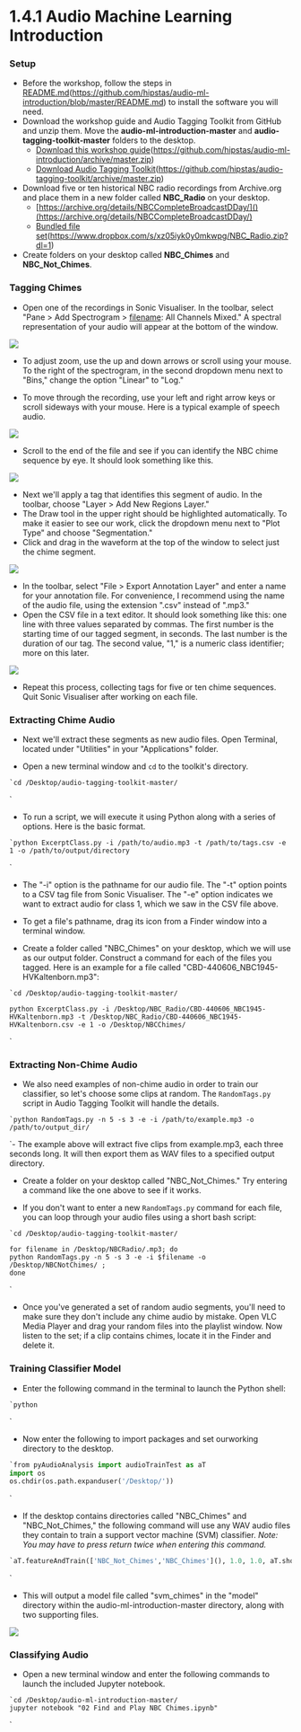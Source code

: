 # 1.4.1 Audio Machine Learning Introduction

### Setup

- Before the workshop, follow the steps in [README.md]()(https://github.com/hipstas/audio-ml-introduction/blob/master/README.md) to install the software you will need.
- Download the workshop guide and Audio Tagging Toolkit from GitHub and unzip them. Move the **audio-ml-introduction-master** and **audio-tagging-toolkit-master** folders to the desktop.
  - [Download this workshop guide]()(https://github.com/hipstas/audio-ml-introduction/archive/master.zip)
  - [Download Audio Tagging Toolkit]()(https://github.com/hipstas/audio-tagging-toolkit/archive/master.zip)
- Download five or ten historical NBC radio recordings from Archive.org and place them in a new folder called **NBC_Radio** on your desktop.
  - [https://archive.org/details/NBCCompleteBroadcastDDay/]()(https://archive.org/details/NBCCompleteBroadcastDDay/)
  - [Bundled file set]()(https://www.dropbox.com/s/xz05iyk0y0mkwpg/NBC_Radio.zip?dl=1)
- Create folders on your desktop called **NBC_Chimes** and **NBC_Not_Chimes**.

### Tagging Chimes

- Open one of the recordings in Sonic Visualiser. In the toolbar, select "Pane \> Add Spectrogram \> [filename](): All Channels Mixed." A spectral representation of your audio will appear at the bottom of the window.

![](/HILT-Audio-ML/Day_1/img/img01.png)

- To adjust zoom, use the up and down arrows or scroll using your mouse. To the right of the spectrogram, in the second dropdown menu next to "Bins," change the option "Linear" to "Log."

- To move through the recording, use your left and right arrow keys or scroll sideways with your mouse. Here is a typical example of speech audio.

![](/HILT-Audio-ML/Day_1/img/img02.png)

- Scroll to the end of the file and see if you can identify the NBC chime sequence by eye. It should look something like this.

![](/HILT-Audio-ML/Day_1/img/img03.png)

- Next we'll apply a tag that identifies this segment of audio. In the toolbar, choose "Layer \> Add New Regions Layer."
- The Draw tool in the upper right should be highlighted automatically. To make it easier to see our work, click the dropdown menu next to "Plot Type" and choose "Segmentation."
- Click and drag in the waveform at the top of the window to select just the chime segment.

![](/HILT-Audio-ML/Day_1/img/img04.png)

- In the toolbar, select "File \> Export Annotation Layer" and enter a name for your annotation file. For convenience, I recommend using the name of the audio file, using the extension ".csv" instead of ".mp3."
- Open the CSV file in a text editor. It should look something like this: one line with three values separated by commas. The first number is the starting time of our tagged segment, in seconds. The last number is the duration of our tag. The second value, "1," is a numeric class identifier; more on this later.

![](/HILT-Audio-ML/Day_1/img/img05.png)

- Repeat this process, collecting tags for five or ten chime sequences. Quit Sonic Visualiser after working on each file.


### Extracting Chime Audio

- Next we'll extract these segments as new audio files. Open Terminal, located under "Utilities" in your "Applications" folder.

- Open a new terminal window and `cd` to the toolkit's directory.

```
`cd /Desktop/audio-tagging-toolkit-master/
```
`
- To run a script, we will execute it using Python along with a series of options. Here is the basic format.

```
`python ExcerptClass.py -i /path/to/audio.mp3 -t /path/to/tags.csv -e 1 -o /path/to/output/directory
```
`
- The "-i" option is the pathname for our audio file. The "-t" option points to a CSV tag file from Sonic Visualiser. The "-e" option indicates we want to extract audio for class 1, which we saw in the CSV file above.

- To get a file's pathname, drag its icon from a Finder window into a terminal window.

- Create a folder called "NBC_Chimes" on your desktop, which we will use as our output folder. Construct a command for each of the files you tagged. Here is an example for a file called "CBD-440606_NBC1945-HVKaltenborn.mp3":

```
`cd /Desktop/audio-tagging-toolkit-master/

python ExcerptClass.py -i /Desktop/NBC_Radio/CBD-440606_NBC1945-HVKaltenborn.mp3 -t /Desktop/NBC_Radio/CBD-440606_NBC1945-HVKaltenborn.csv -e 1 -o /Desktop/NBCChimes/
```
`

### Extracting Non-Chime Audio

- We also need examples of non-chime audio in order to train our classifier, so let's choose some clips at random. The `RandomTags.py` script in Audio Tagging Toolkit will handle the details.

```
`python RandomTags.py -n 5 -s 3 -e -i /path/to/example.mp3 -o /path/to/output_dir/
```
`- The example above will extract five clips from example.mp3, each three seconds long. It will then export them as WAV files to a specified output directory.

- Create a folder on your desktop called "NBC_Not_Chimes." Try entering a command like the one above to see if it works.

- If you don't want to enter a new `RandomTags.py` command for each file, you can loop through your audio files using a short bash script:

```
`cd /Desktop/audio-tagging-toolkit-master/

for filename in /Desktop/NBCRadio/.mp3; do
python RandomTags.py -n 5 -s 3 -e -i $filename -o /Desktop/NBCNotChimes/ ;
done
```
`
- Once you've generated a set of random audio segments, you'll need to make sure they don't include any chime audio by mistake. Open VLC Media Player and drag your random files into the playlist window. Now listen to the set; if a clip contains chimes, locate it in the Finder and delete it.

### Training Classifier Model

- Enter the following command in the terminal to launch the Python shell:

```
`python
```
`
- Now enter the following to import packages and set ourworking directory to the desktop.

```python
`from pyAudioAnalysis import audioTrainTest as aT
import os
os.chdir(os.path.expanduser('/Desktop/'))
```
`
- If the desktop contains directories called "NBC_Chimes" and "NBC_Not_Chimes," the following command will use any WAV audio files they contain to train a support vector machine (SVM) classifier. *Note: You may have to press return twice when entering this command.*

```python
`aT.featureAndTrain(['NBC_Not_Chimes','NBC_Chimes'](), 1.0, 1.0, aT.shortTermWindow, aT.shortTermStep, "svm", "audio-ml-introduction-master/model/svm_chimes", False)
```
`
- This will output a model file called "svm_chimes" in the "model" directory within the audio-ml-introduction-master directory, along with two supporting files.

![](/HILT-Audio-ML/Day_1/img/img06.png)

### Classifying Audio

- Open a new terminal window and enter the following commands to launch the included Jupyter notebook.

```
`cd /Desktop/audio-ml-introduction-master/
jupyter notebook "02 Find and Play NBC Chimes.ipynb"
```
`
